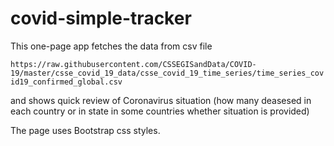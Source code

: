 # covid-simple-tracker

This one-page app fetches the data from csv file

``https://raw.githubusercontent.com/CSSEGISandData/COVID-19/master/csse_covid_19_data/csse_covid_19_time_series/time_series_covid19_confirmed_global.csv``

and shows quick review of Coronavirus situation (how many deasesed in each country or in state in some countries whether situation is provided)

The page uses Bootstrap css styles.
